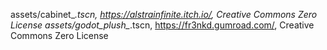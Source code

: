 assets/cabinet_*.tscn, https://alstrainfinite.itch.io/, Creative Commons Zero License
assets/godot_plush_*.tscn, https://fr3nkd.gumroad.com/, Creative Commons Zero License
